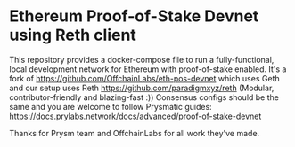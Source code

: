 # Ethereum Proof-of-Stake Devnet using Reth client

This repository provides a docker-compose file to run a fully-functional, local development network for Ethereum with proof-of-stake enabled.
It's a fork of https://github.com/OffchainLabs/eth-pos-devnet which uses Geth and our setup uses Reth https://github.com/paradigmxyz/reth (Modular, contributor-friendly and blazing-fast :))
Consensus configs should be the same and you are welcome to follow Prysmatic guides: https://docs.prylabs.network/docs/advanced/proof-of-stake-devnet 

Thanks for Prysm team and OffchainLabs for all work they've made.


